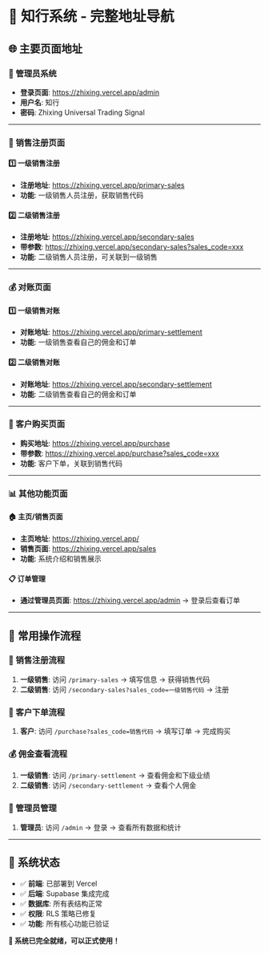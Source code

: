 # 📍 知行系统 - 完整地址导航

## 🌐 主要页面地址

### 🔐 管理员系统
- **登录页面**: https://zhixing.vercel.app/admin
- **用户名**: 知行
- **密码**: Zhixing Universal Trading Signal

---

### 🤝 销售注册页面

#### 1️⃣ 一级销售注册
- **注册地址**: https://zhixing.vercel.app/primary-sales
- **功能**: 一级销售人员注册，获取销售代码

#### 2️⃣ 二级销售注册  
- **注册地址**: https://zhixing.vercel.app/secondary-sales
- **带参数**: https://zhixing.vercel.app/secondary-sales?sales_code=xxx
- **功能**: 二级销售人员注册，可关联到一级销售

---

### 💰 对账页面

#### 1️⃣ 一级销售对账
- **对账地址**: https://zhixing.vercel.app/primary-settlement
- **功能**: 一级销售查看自己的佣金和订单

#### 2️⃣ 二级销售对账
- **对账地址**: https://zhixing.vercel.app/secondary-settlement  
- **功能**: 二级销售查看自己的佣金和订单

---

### 🛒 客户购买页面
- **购买地址**: https://zhixing.vercel.app/purchase
- **带参数**: https://zhixing.vercel.app/purchase?sales_code=xxx
- **功能**: 客户下单，关联到销售代码

---

### 📊 其他功能页面

#### 🏠 主页/销售页面
- **主页地址**: https://zhixing.vercel.app/
- **销售页面**: https://zhixing.vercel.app/sales
- **功能**: 系统介绍和销售展示

#### 📋 订单管理
- **通过管理员页面**: https://zhixing.vercel.app/admin → 登录后查看订单

---

## 🎯 常用操作流程

### 📝 销售注册流程
1. **一级销售**: 访问 `/primary-sales` → 填写信息 → 获得销售代码
2. **二级销售**: 访问 `/secondary-sales?sales_code=一级销售代码` → 注册

### 💸 客户下单流程
1. **客户**: 访问 `/purchase?sales_code=销售代码` → 填写订单 → 完成购买

### 💰 佣金查看流程
1. **一级销售**: 访问 `/primary-settlement` → 查看佣金和下级业绩
2. **二级销售**: 访问 `/secondary-settlement` → 查看个人佣金

### 🔧 管理员管理
1. **管理员**: 访问 `/admin` → 登录 → 查看所有数据和统计

---

## 🚀 系统状态
- ✅ **前端**: 已部署到 Vercel
- ✅ **后端**: Supabase 集成完成
- ✅ **数据库**: 所有表结构正常
- ✅ **权限**: RLS 策略已修复
- ✅ **功能**: 所有核心功能已验证

**🌟 系统已完全就绪，可以正式使用！**